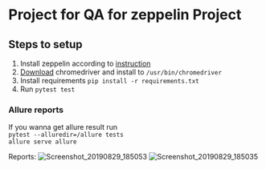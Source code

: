 # Project for QA for zeppelin Project

## Steps to setup

1. Install zeppelin according to [instruction](https://zeppelin.apache.org/docs/latest/quickstart/install.html)
2. [Download](http://chromedriver.chromium.org/downloads) chromedriver and install to `/usr/bin/chromedriver`
3. Install requirements `pip install -r requirements.txt`
4. Run `pytest test`

### Allure reports

If you wanna get allure result run  
`pytest --alluredir=/allure tests`  
`allure serve allure`

Reports:
![Screenshot_20190829_185053](https://user-images.githubusercontent.com/668524/63956661-890d6000-ca8f-11e9-8388-0a187852d274.png)
![Screenshot_20190829_185035](https://user-images.githubusercontent.com/668524/63956662-890d6000-ca8f-11e9-8be3-e77d74d188db.png)
